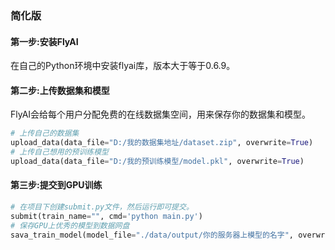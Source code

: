 ### 简化版

#### 第一步:安装FlyAI

在自己的Python环境中安装flyai库，版本大于等于0.6.9。

#### 第二步:上传数据集和模型

FlyAI会给每个用户分配免费的在线数据集空间，用来保存你的数据集和模型。

```python
# 上传自己的数据集
upload_data(data_file="D:/我的数据集地址/dataset.zip", overwrite=True)
# 上传自己想用的预训练模型
upload_data(data_file="D:/我的预训练模型/model.pkl", overwrite=True)
```

#### 第三步:提交到GPU训练

```python
# 在项目下创建submit.py文件，然后运行即可提交。
submit(train_name="", cmd='python main.py')
# 保存GPU上优秀的模型到数据网盘
sava_train_model(model_file="./data/output/你的服务器上模型的名字", overwrite=False)
```

